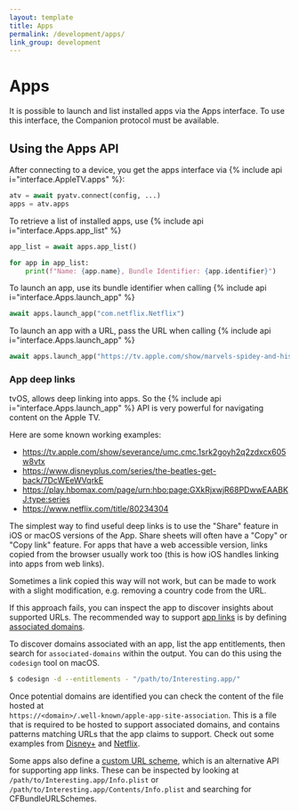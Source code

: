 ```yaml
---
layout: template
title: Apps
permalink: /development/apps/
link_group: development
---
```

# Apps

It is possible to launch and list installed apps via the Apps interface.
To use this interface, the Companion protocol must be available.

## Using the Apps API

After connecting to a device, you get the apps interface via {% include api i="interface.AppleTV.apps" %}:

```python
atv = await pyatv.connect(config, ...)
apps = atv.apps
```

To retrieve a list of installed apps, use {% include api i="interface.Apps.app_list" %}

```python
app_list = await apps.app_list()

for app in app_list:
    print(f"Name: {app.name}, Bundle Identifier: {app.identifier}")
```

To launch an app, use its bundle identifier when calling {% include api i="interface.Apps.launch_app" %}

 ```python
await apps.launch_app("com.netflix.Netflix")
 ```

To launch an app with a URL, pass the URL when calling {% include api i="interface.Apps.launch_app" %}

 ```python
await apps.launch_app("https://tv.apple.com/show/marvels-spidey-and-his-amazing-friends/umc.cmc.3ambs8tqwzphbn0u8e9g76x7m?profile=kids&action=play")
 ```

### App deep links

tvOS, allows deep linking into apps. So the {% include api i="interface.Apps.launch_app" %} API is very powerful for
navigating content on the Apple TV.

Here are some known working examples:
* https://tv.apple.com/show/severance/umc.cmc.1srk2goyh2q2zdxcx605w8vtx
* https://www.disneyplus.com/series/the-beatles-get-back/7DcWEeWVqrkE
* https://play.hbomax.com/page/urn:hbo:page:GXkRjxwjR68PDwwEAABKJ:type:series
* https://www.netflix.com/title/80234304

The simplest way to find useful deep links is to use the "Share" feature in iOS or macOS versions of the App. Share 
sheets will often have a "Copy" or "Copy link" feature. For apps that have a web accessible version, links copied from
the browser usually work too (this is how iOS handles linking into apps from web links).

Sometimes a link copied this way will not work, but can be made to work with a slight modification, e.g. removing a 
country code from the URL.

If this approach fails, you can inspect the app to discover insights about supported URLs. The recommended way to 
support [app links](https://developer.apple.com/documentation/xcode/allowing-apps-and-websites-to-link-to-your-content)
is by defining
[associated domains](https://developer.apple.com/documentation/xcode/allowing-apps-and-websites-to-link-to-your-content).

To discover domains associated with an app, list the app entitlements, then search for `associated-domains` within 
the output. You can do this using the `codesign` tool on macOS.
```bash
$ codesign -d --entitlements - "/path/to/Interesting.app/"
```

Once potential domains are identified you can check the content of the file hosted at  
`https://<domain>/.well-known/apple-app-site-association`. This is a file that is required to be hosted to support 
associated domains, and contains patterns matching URLs that the app claims to support. Check out some examples from
[Disney+](https://www.disneyplus.com/.well-known/apple-app-site-association) and
[Netflix](https://www.netflix.com/.well-known/apple-app-site-association).

Some apps also define a
[custom URL scheme](https://developer.apple.com/documentation/xcode/defining-a-custom-url-scheme-for-your-app), which
is an alternative API for supporting app links. These can be inspected by looking at
`/path/to/Interesting.app/Info.plist` or
`/path/to/Interesting.app/Contents/Info.plist` and searching for CFBundleURLSchemes.
